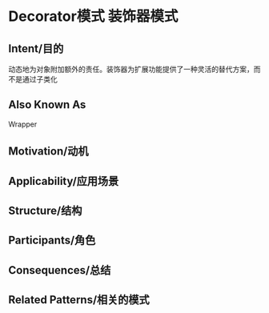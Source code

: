 # Decorator模式 装饰器模式

## Intent/目的

动态地为对象附加额外的责任。装饰器为扩展功能提供了一种灵活的替代方案，而不是通过子类化

## Also Known As

Wrapper

## Motivation/动机



## Applicability/应用场景

## Structure/结构

## Participants/角色

## Consequences/总结

## Related Patterns/相关的模式